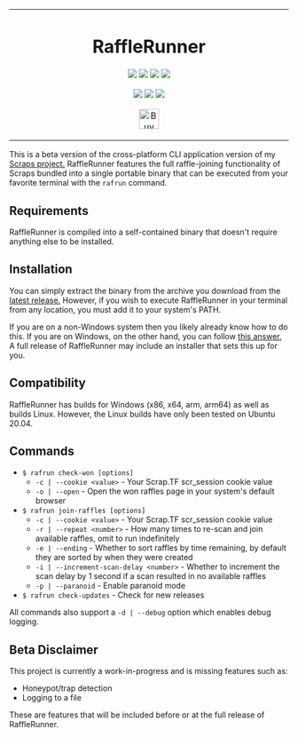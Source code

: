 <p align="center">
	<table>
		<tbody>
			<td align="center">
				<h1>RaffleRunner</h1>
				<p>
					<a href="https://github.com/depthbomb/RaffleRunner/commits"><img src="https://img.shields.io/github/last-commit/depthbomb/RaffleRunner.svg?label=Updated&logo=github&style=flat-square"></a>
					<img src="https://img.shields.io/github/repo-size/depthbomb/RaffleRunner.svg?label=Repo%20Size&logo=github&style=flat-square">
					<a href="https://github.com/depthbomb/RaffleRunner/releases"><img src="https://img.shields.io/github/downloads/depthbomb/RaffleRunner/total.svg?label=Downloads&logo=github&style=flat-square"></a>
					<a href="https://github.com/depthbomb/RaffleRunner/blob/main/LICENSE"><img src="https://img.shields.io/github/license/depthbomb/RaffleRunner.svg?label=License&logo=apache&style=flat-square"></a>
				</p>
				<p>
					<a href="https://github.com/depthbomb/RaffleRunner/releases/latest"><img src="https://img.shields.io/github/release/depthbomb/RaffleRunner.svg?label=Stable&logo=github&style=flat-square"></a>
					<a href="https://github.com/depthbomb/RaffleRunner/releases/latest"><img src="https://img.shields.io/github/release-date/depthbomb/RaffleRunner.svg?label=Released&logo=github&style=flat-square"></a>
					<a href="https://github.com/depthbomb/RaffleRunner/releases/latest"><img src="https://img.shields.io/github/downloads/depthbomb/RaffleRunner/latest/total.svg?label=Downloads&logo=github&style=flat-square"></a>
				</p>
				<p>
					<a href='https://ko-fi.com/O4O1DV77' target='_blank'><img height='36' src='https://cdn.ko-fi.com/cdn/kofi1.png?v=3' alt='Buy Me a Coffee at ko-fi.com' /></a>
				</p>
				<img width="2000" height="0">
			</td>
		</tbody>
	</table>
</p>

This is a beta version of the cross-platform CLI application version of my [Scraps project.](https://github.com/depthbomb/Scraps) RaffleRunner features the full raffle-joining functionality of Scraps bundled into a single portable binary that can be executed from your favorite terminal with the `rafrun` command.

## Requirements

RaffleRunner is compiled into a self-contained binary that doesn't require anything else to be installed.

## Installation

You can simply extract the binary from the archive you download from the [latest release.](https://github.com/depthbomb/RaffleRunner/releases/latest) However, if you wish to execute RaffleRunner in your terminal from any location, you must add it to your system's PATH.

If you are on a non-Windows system then you likely already know how to do this. If you are on Windows, on the other hand, you can follow [this answer.](https://stackoverflow.com/questions/4822400/register-an-exe-so-you-can-run-it-from-any-command-line-in-windows) A full release of RaffleRunner may include an installer that sets this up for you.

## Compatibility

RaffleRunner has builds for Windows (x86, x64, arm, arm64) as well as builds Linux. However, the Linux builds have only been tested on Ubuntu 20.04.

## Commands

- `$ rafrun check-won [options]`
  - `-c | --cookie <value>` - Your Scrap.TF scr_session cookie value
  - `-o | --open` - Open the won raffles page in your system's default browser
- `$ rafrun join-raffles [options]`
  - `-c | --cookie <value>` - Your Scrap.TF scr_session cookie value
  - `-r | --repeat <number>` - How many times to re-scan and join available raffles, omit to run indefinitely
  - `-e | --ending` - Whether to sort raffles by time remaining, by default they are sorted by when they were created
  - `-i | --increment-scan-delay <number>` - Whether to increment the scan delay by 1 second if a scan resulted in no available raffles
  - `-p | --paranoid` - Enable paranoid mode
- `$ rafrun check-updates` - Check for new releases

All commands also support a `-d | --debug` option which enables debug logging.

## Beta Disclaimer

This project is currently a work-in-progress and is missing features such as:

- Honeypot/trap detection
- Logging to a file

These are features that will be included before or at the full release of RaffleRunner.
